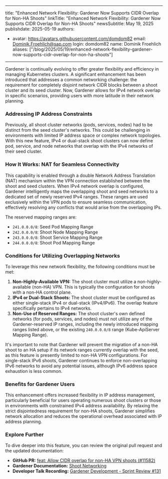 
---
title: "Enhanced Network Flexibility: Gardener Now Supports CIDR Overlap for Non-HA Shoots"
linkTitle: "Enhanced Network Flexibility: Gardener Now Supports CIDR Overlap for Non-HA Shoots"
newsSubtitle: May 19, 2025
publishdate: 2025-05-19
authors:
- avatar: https://avatars.githubusercontent.com/domdom82
  email: Dominik.Froehlich@sap.com
  login: domdom82
  name: Dominik Froehlich
aliases: ["/blog/2025/05/19/enhanced-network-flexibility-gardener-now-supports-cidr-overlap-for-non-ha-shoots"]
---

Gardener is continually evolving to offer greater flexibility and efficiency in managing Kubernetes clusters. A significant enhancement has been introduced that addresses a common networking challenge: the requirement for completely disjoint network CIDR blocks between a shoot cluster and its seed cluster. Now, Gardener allows for IPv4 network overlap in specific scenarios, providing users with more latitude in their network planning.

### Addressing IP Address Constraints

Previously, all shoot cluster networks (pods, services, nodes) had to be distinct from the seed cluster's networks. This could be challenging in environments with limited IP address space or complex network topologies. With this new feature, IPv4 or dual-stack shoot clusters can now define pod, service, and node networks that overlap with the IPv4 networks of their seed cluster.

### How It Works: NAT for Seamless Connectivity

This capability is enabled through a double Network Address Translation (NAT) mechanism within the VPN connection established between the shoot and seed clusters. When IPv4 network overlap is configured, Gardener intelligently maps the overlapping shoot and seed networks to a dedicated set of newly reserved IPv4 ranges. These ranges are used exclusively within the VPN pods to ensure seamless communication, effectively resolving any conflicts that would arise from the overlapping IPs.

The reserved mapping ranges are:
*   `241.0.0.0/8`: Seed Pod Mapping Range
*   `242.0.0.0/8`: Shoot Node Mapping Range
*   `243.0.0.0/8`: Shoot Service Mapping Range
*   `244.0.0.0/8`: Shoot Pod Mapping Range

### Conditions for Utilizing Overlapping Networks

To leverage this new network flexibility, the following conditions must be met:

1.  **Non-Highly-Available VPN:** The shoot cluster must utilize a non-highly-available (non-HA) VPN. This is typically the configuration for shoots with a non-HA control plane.
2.  **IPv4 or Dual-Stack Shoots:** The shoot cluster must be configured as either single-stack IPv4 or dual-stack (IPv4/IPv6). The overlap feature specifically pertains to IPv4 networks.
3.  **Non-Use of Reserved Ranges:** The shoot cluster's own defined networks (for pods, services, and nodes) must not utilize any of the Gardener-reserved IP ranges, including the newly introduced mapping ranges listed above, or the existing `240.0.0.0/8` range (Kube-ApiServer Mapping Range).

It's important to note that Gardener will prevent the migration of a non-HA shoot to an HA setup if its network ranges currently overlap with the seed, as this feature is presently limited to non-HA VPN configurations. For single-stack IPv6 shoots, Gardener continues to enforce non-overlapping IPv6 networks to avoid any potential issues, although IPv6 address space exhaustion is less common.

### Benefits for Gardener Users

This enhancement offers increased flexibility in IP address management, particularly beneficial for users operating numerous shoot clusters or those in environments with constrained IPv4 address availability. By relaxing the strict disjointedness requirement for non-HA shoots, Gardener simplifies network allocation and reduces the operational overhead associated with IP address planning.

### Explore Further

To dive deeper into this feature, you can review the original pull request and the updated documentation:

*   **GitHub PR:** [feat: Allow CIDR overlap for non-HA VPN shoots (#11582)](https://github.com/gardener/gardener/pull/11582)
*   **Gardener Documentation:** [Shoot Networking](https://github.com/gardener/gardener/blob/master/docs/usage/networking/shoot_networking.md#overlapping-ipv4-networks-between-seed-and-shoot)
*   **Developer Talk Recording:** [Gardener Development - Sprint Review #131](https://youtu.be/ZwurVm1IJ7o?t=0)